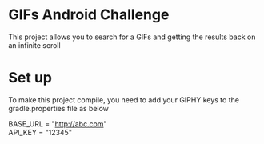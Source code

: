 # GIFs Android Challenge
This project allows you to search for a GIFs and getting the results back on an infinite scroll

# Set up
To make this project compile, you need to add your GIPHY keys to the gradle.properties file as below

BASE_URL = "http://abc.com" <br/>
API_KEY = "12345"
